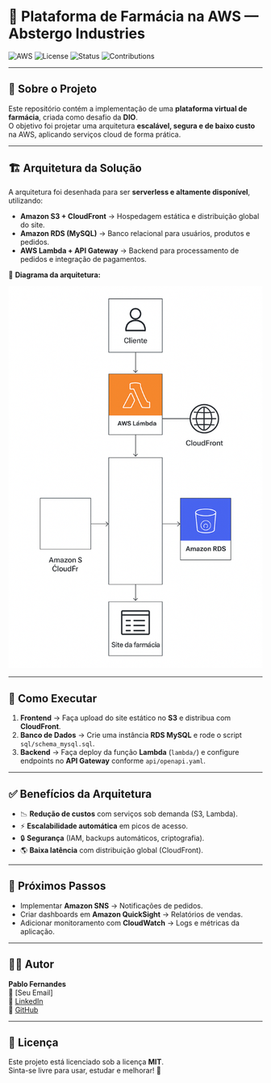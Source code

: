 # 💊 Plataforma de Farmácia na AWS — Abstergo Industries

![AWS](https://img.shields.io/badge/AWS-Cloud-orange?logo=amazonaws)
![License](https://img.shields.io/badge/license-MIT-green)
![Status](https://img.shields.io/badge/status-Em%20Desenvolvimento-blue)
![Contributions](https://img.shields.io/badge/contributions-welcome-brightgreen)

---

## 📖 Sobre o Projeto
Este repositório contém a implementação de uma **plataforma virtual de farmácia**, criada como desafio da **DIO**.  
O objetivo foi projetar uma arquitetura **escalável, segura e de baixo custo** na AWS, aplicando serviços cloud de forma prática.

---

## 🏗️ Arquitetura da Solução
A arquitetura foi desenhada para ser **serverless e altamente disponível**, utilizando:

- **Amazon S3 + CloudFront** → Hospedagem estática e distribuição global do site.
- **Amazon RDS (MySQL)** → Banco relacional para usuários, produtos e pedidos.
- **AWS Lambda + API Gateway** → Backend para processamento de pedidos e integração de pagamentos.

📌 **Diagrama da arquitetura:**

![Arquitetura AWS](assets/diagrama_arquitetura.png)


---

## 🚀 Como Executar
1. **Frontend** → Faça upload do site estático no **S3** e distribua com **CloudFront**.
2. **Banco de Dados** → Crie uma instância **RDS MySQL** e rode o script `sql/schema_mysql.sql`.
3. **Backend** → Faça deploy da função **Lambda** (`lambda/`) e configure endpoints no **API Gateway** conforme `api/openapi.yaml`.

---

## ✅ Benefícios da Arquitetura
- 📉 **Redução de custos** com serviços sob demanda (S3, Lambda).  
- ⚡ **Escalabilidade automática** em picos de acesso.  
- 🔒 **Segurança** (IAM, backups automáticos, criptografia).  
- 🌎 **Baixa latência** com distribuição global (CloudFront).  

---

## 📌 Próximos Passos
- Implementar **Amazon SNS** → Notificações de pedidos.  
- Criar dashboards em **Amazon QuickSight** → Relatórios de vendas.  
- Adicionar monitoramento com **CloudWatch** → Logs e métricas da aplicação.  

---

## 👨‍💻 Autor
**Pablo Fernandes**  
📧 [Seu Email]  
🔗 [LinkedIn](https://linkedin.com/in/pablo-fernandes-7b0445125?)  
🐙 [GitHub](https://github.com/pabloafer10)

---

## 📝 Licença
Este projeto está licenciado sob a licença **MIT**.  
Sinta-se livre para usar, estudar e melhorar! 🚀


